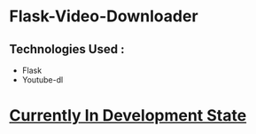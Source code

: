# Flask-Video-Downloader

## Technologies Used :

- Flask
- Youtube-dl

# [Currently In Development State]()
